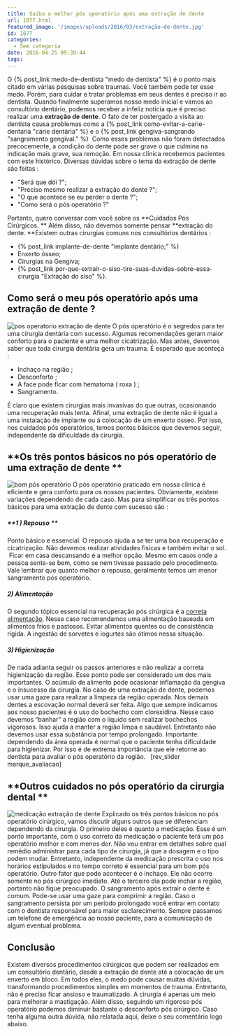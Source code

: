 ```yaml
---
title: Saiba o melhor pós operatório após uma extração de dente
url: 1877.html
featured_image: '/images/uploads/2016/03/extração-de-dente.jpg'
id: 1877
categories:
  - Sem categoria
date: 2016-04-25 09:39:44
tags:
---
```


O {% post_link medo-de-dentista "medo de dentista" %} é o ponto mais citado em várias pesquisas sobre traumas. Você também pode ter esse medo. Porém, para cuidar e tratar problemas em seus dentes é preciso ir ao dentista. Quando finalmente superamos nosso medo inicial e vamos ao consultório dentário, podemos receber a infeliz notícia que é preciso realizar uma **extração de dente**. O fato de ter postergado a visita ao dentista causa problemas como a {% post_link como-evitar-a-carie-dentaria "cárie dentária" %} e o {% post_link gengiva-sangrando "sangramento gengival." %}  Como esses problemas não foram detectados precocemente, a condição do dente pode ser grave o que culmina na indicação mais grave, sua remoção. Em nossa clínica recebemos pacientes com este histórico. Diversas dúvidas sobre o tema da extração de dente são feitas :

*   "Será que dói ?";
*   "Preciso mesmo realizar a extração do dente ?";
*   "O que acontece se eu perder o dente ?";
*   "Como será o pós operatório ?"

Portanto, quero conversar com você sobre os **Cuidados Pós Cirúrgicos. ** Além disso, não devemos somente pensar **extração do dente. **Existem outras cirurgias comuns nos consultórios dentários :

*   {% post_link implante-de-dente "implante dentário;" %}
*   Enxerto ósseo;
*   Cirurgias na Gengiva;
*   {% post_link por-que-extrair-o-siso-tire-suas-duvidas-sobre-essa-cirurgia "Extração do siso" %}.

**Como será o meu pós operatório após uma extração de dente ?**
---------------------------------------------------------------

![pos operatorio extração de dente](/images/uploads/2016/03/pos-operatorio-extração-de-dente.jpg) O pós operatório é o segredos para ter uma cirurgia dentária com sucesso. Algumas recomendações geram maior conforto para o paciente e uma melhor cicatrização. Mas antes, devemos saber que toda cirurgia dentária gera um trauma. É esperado que aconteça :

*   Inchaço na região ;
*   Desconforto ;
*   A face pode ficar com hematoma ( roxa ) ;
*   Sangramento.

É claro que existem cirurgias mais invasivas do que outras, ocasionando uma recuperação mais lenta. Afinal, uma extração de dente não é igual a uma instalação de implante ou à colocação de um enxerto ósseo. Por isso, nos cuidados pós operatórios, temos pontos básicos que devemos seguir, independente da dificuldade da cirurgia.

**Os três pontos básicos no pós operatório de uma extração de dente **
----------------------------------------------------------------------

![bom pós operatório](/images/uploads/2016/03/bom-pós-operatório.jpg) O pós operatório praticado em nossa clinica é eficiente e gera conforto para os nossos pacientes. Obviamente, existem variações dependendo de cada caso. Mas para simplificar os três pontos básicos para uma extração de dente com sucesso são :

##### **1 ) Repouso **

Ponto básico e essencial. O repouso ajuda a se ter uma boa recuperação e cicatrização. Não devemos realizar atividades físicas e também evitar o sol.  Ficar em casa descansando é a melhor opção. Mesmo em casos onde a pessoa sente-se bem, como se nem tivesse passado pelo procedimento. Vale lembrar que quanto melhor o repouso, geralmente temos um menor sangramento pós operatório.

##### **2) Alimentação**

O segundo tópico essencial na recuperação pós cirúrgica é a [correta alimentação](https://pt.wikipedia.org/wiki/Alimentação_saudável). Nesse caso recomendamos uma alimentação baseada em alimentos frios e pastosos. Evitar alimentos quentes ou de consistência rígida. A ingestão de sorvetes e iogurtes são ótimos nessa situação.

##### **3) Higienização**

De nada adianta seguir os passos anteriores e não realizar a correta higienização da região. Esse ponto pode ser considerado um dos mais importantes. O acúmulo de alimento pode ocasionar inflamação da gengiva e o insucesso da cirurgia. No caso de uma extração de dente, podemos usar uma gaze para realizar a limpeza da região operada. Nos demais dentes a escovação normal deverá ser feita. Algo que sempre indicamos aos nosso pacientes é o uso do bochecho com clorexidina. Nesse caso devemos “banhar” a região com o líquido sem realizar bochechos vigorosos. Isso ajuda a manter a região limpa e saudável. Entretanto não devemos usar essa substância por tempo prolongado. Importante: dependendo da área operada é normal que o paciente tenha dificuldade para higienizar. Por isso é de extrema importância que ele retorne ao dentista para avaliar o pós operatório da região.   \[rev\_slider marque\_avaliacao\]  

**Outros cuidados no pós operatório da cirurgia dental **
---------------------------------------------------------

![medicação extração de dente](/images/uploads/2016/03/medicação-extração-de-dente.jpg) Explicado os três pontos básicos no pós operatório cirúrgico, vamos discutir alguns outros que se diferenciam dependendo da cirurgia. O primeiro deles é quanto a medicação. Esse é um ponto importante, com o uso correto da medicação o paciente terá um pós operatório melhor e com menos dor. Não vou entrar em detalhes sobre qual remédio administrar para cada tipo de cirurgia, já que a dosagem e o tipo podem mudar. Entretanto, independente da medicação prescrita o uso nos horários estipulados e no tempo correto é essencial para um bom pós operatório. Outro fator que pode acontecer é o inchaço. Ele não ocorre somente no pós cirúrgico imediato. Até o terceiro dia pode inchar a região, portanto não fique preocupado. O sangramento após extrair o dente é comum. Pode-se usar uma gaze para comprimir a região. Caso o sangramento persista por um período prolongado você entrar em contato com o dentista responsável para maior esclarecimento. Sempre passamos um telefone de emergência ao nosso paciente, para a comunicação de algum eventual problema.

**Conclusão**
-------------

Existem diversos procedimentos cirúrgicos que podem ser realizados em um consultório dentário, desde a extração de dente até a colocação de um enxerto em bloco. Em todos eles, o medo pode causar muitas dúvidas, transformando procedimentos simples em momentos de trauma. Entretanto, não é preciso ficar ansioso e traumatizado. A cirurgia é apenas um meio para melhorar a mastigação. Além disso, seguindo um rigoroso pós operatório podemos diminuir bastante o desconforto pós cirúrgico. Caso tenha alguma outra dúvida, não relatada aqui, deixe o seu comentário logo abaixo.